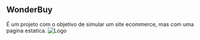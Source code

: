 ## WonderBuy
É um projeto com o objetivo de simular um site ecommerce, mas com uma pagina estatica.
![Logo](/WonderImgs/WonderBuyDotCom.png)